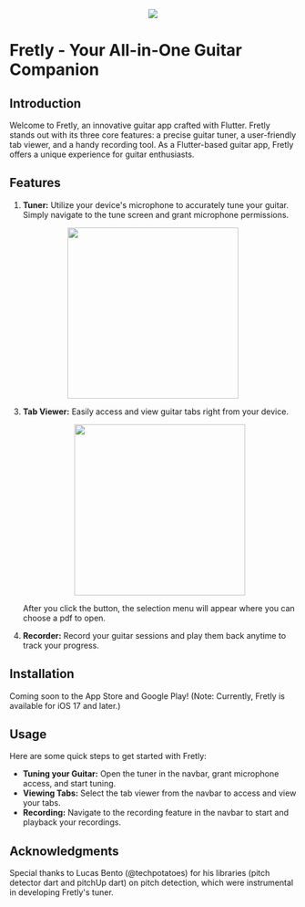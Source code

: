 <p align="center">
    <a href=""><img src="https://img.shields.io/badge/Flutter-02569B?style=for-the-badge&logo=flutter&logoColor=white"/></a>
</p>

# Fretly - Your All-in-One Guitar Companion

## Introduction
Welcome to Fretly, an innovative guitar app crafted with Flutter. Fretly stands out with its three core features: a precise guitar tuner, a user-friendly tab viewer, and a handy recording tool. As a Flutter-based guitar app, Fretly offers a unique experience for guitar enthusiasts. 

## Features
1. **Tuner:** Utilize your device's microphone to accurately tune your guitar. Simply navigate to the tune screen and grant microphone permissions.
   
 <p align="center">
  <img src="https://github.com/TymurBondar/Fretly/assets/132592401/e0713396-e858-4215-a99d-1d84e2f055e5" width="300">
</p>


3. **Tab Viewer:** Easily access and view guitar tabs right from your device.
   <p align="center">
       <img src="https://github.com/TymurBondar/Fretly/assets/132592401/c0bb1bb4-945c-486c-9032-444aae52ea0d" width="300">
   </p>
   

   After you click the button, the selection menu will appear where you can choose a pdf to open.
5. **Recorder:** Record your guitar sessions and play them back anytime to track your progress.

## Installation
Coming soon to the App Store and Google Play! (Note: Currently, Fretly is available for iOS 17 and later.)

## Usage
Here are some quick steps to get started with Fretly:
- **Tuning your Guitar:** Open the tuner in the navbar, grant microphone access, and start tuning.
- **Viewing Tabs:** Select the tab viewer from the navbar to access and view your tabs.
- **Recording:** Navigate to the recording feature in the navbar to start and playback your recordings.

## Acknowledgments
Special thanks to Lucas Bento (@techpotatoes) for his libraries (pitch detector dart and pitchUp dart) on pitch detection, which were instrumental in developing Fretly's tuner.

